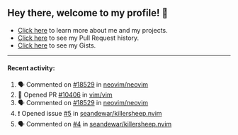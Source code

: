 ## Hey there, welcome to my profile! 👋

- [Click here](https://seandewar.github.io/) to learn more about me and my projects.
- [Click here](https://github.com/search?p=1&q=author%3Aseandewar+is%3Apr) to see my Pull Request history.
- [Click here](https://gist.github.com/seandewar) to see my Gists.

---

#### Recent activity:

<!--START_SECTION:activity-->
1. 🗣 Commented on [#18529](https://github.com/neovim/neovim/issues/18529) in [neovim/neovim](https://github.com/neovim/neovim)
2. 💪 Opened PR [#10406](https://github.com/vim/vim/pull/10406) in [vim/vim](https://github.com/vim/vim)
3. 🗣 Commented on [#18529](https://github.com/neovim/neovim/issues/18529) in [neovim/neovim](https://github.com/neovim/neovim)
4. ❗️ Opened issue [#5](https://github.com/seandewar/killersheep.nvim/issues/5) in [seandewar/killersheep.nvim](https://github.com/seandewar/killersheep.nvim)
5. 🗣 Commented on [#4](https://github.com/seandewar/killersheep.nvim/issues/4) in [seandewar/killersheep.nvim](https://github.com/seandewar/killersheep.nvim)
<!--END_SECTION:activity-->
